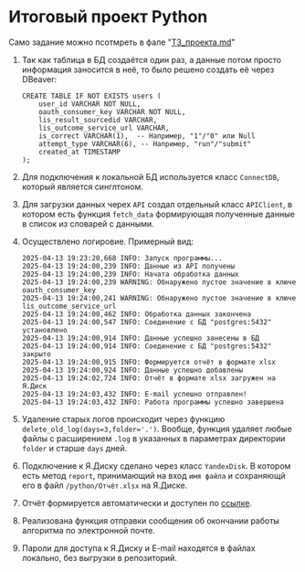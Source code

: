 # Итоговый проект Python

Само задание можно псотмреть в фале "[ТЗ_проекта.md](ТЗ_проекта.md)"

1. Так как таблица в БД создаётся один раз, а данные потом просто информация заносится в неё, то было решено создать её через DBeaver:

   ```pgsql
   CREATE TABLE IF NOT EXISTS users (
       user_id VARCHAR NOT NULL,
       oauth_consumer_key VARCHAR NOT NULL,
       lis_result_sourcedid VARCHAR,
       lis_outcome_service_url VARCHAR,
       is_correct VARCHAR(1),  -- Например, "1"/"0" или Null
       attempt_type VARCHAR(6), -- Например, "run"/"submit"
       created_at TIMESTAMP
   );
   ```
2. Для подключения к локальной БД используется класс `ConnectDB`, который является синглтоном.
3. Для загрузки данных черех `API` создал отдельный класс `APIClient`, в котором есть функция `fetch_data` формирующая полученные данные в список из словарей с данными.
4. Осуществлено логировие. Примерный вид:

   ```plaintext
   2025-04-13 19:23:20,668 INFO: Запуск программы...
   2025-04-13 19:24:00,239 INFO: Данные из API получены
   2025-04-13 19:24:00,239 INFO: Начата обработка данных
   2025-04-13 19:24:00,239 WARNING: Обнаружено пустое значение в ключе oauth_consumer_key
   2025-04-13 19:24:00,241 WARNING: Обнаружено пустое значение в ключе lis_outcome_service_url
   2025-04-13 19:24:00,462 INFO: Обработка данных закончена
   2025-04-13 19:24:00,547 INFO: Соединение с БД "postgres:5432" установлено
   2025-04-13 19:24:00,914 INFO: Данные успешно занесены в БД
   2025-04-13 19:24:00,914 INFO: Соединение с БД "postgres:5432" закрыто
   2025-04-13 19:24:00,915 INFO: Формируется отчёт в формате xlsx
   2025-04-13 19:24:00,924 INFO: Данные успешно добавлены
   2025-04-13 19:24:02,724 INFO: Отчёт в формате xlsx загружен на Я.Диск
   2025-04-13 19:24:03,432 INFO: E-mail успешно отправлен!
   2025-04-13 19:24:03,432 INFO: Работа программы успешно завершена
   ```
5. Удаление старых логов происходит через функцию `delete_old_log(days=3,folder='.')`. Вообще, функция удаляет любые файлы с расширением `.log` в указанных в параметрах директории `folder` и старше `days` дней.
6. Подключение к Я.Диску сделано через класс `YandexDisk`. В котором есть метод `report`, принимающий на вход `имя файла` и сохраняющй его в файл `/python/Отчёт.xlsx` на Я.Диске.
7. Отчёт формируется автоматически и доступен по [ссылке](https://disk.yandex.ru/i/dqu9f-5ijZLzjQ).
8. Реализована функция отправки сообщения об окончании работы алгоритма по электронной почте.
9. Пароли для доступа к Я.Диску и E-mail находятся в файлах локально, без выгрузки в репозиторий.

